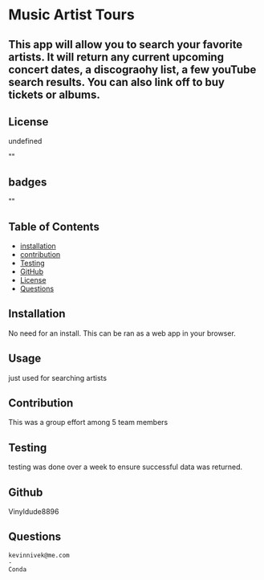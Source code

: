 # Music Artist Tours

## This app will allow you to search your favorite artists. It will return any current upcoming concert dates, a discograohy list, a few youTube search results. You can also link off to buy tickets or albums.


  ## License
  undefined
  
""
    

## badges
""
    


## Table of Contents

- [installation](#installation)
- [contribution](#contribution)
- [Testing](#testing)
- [GitHub](#github)
- [License](#license)
- [Questions](#questions)

## Installation 
  No need for an install. This can be ran as a web app in your browser. 

## Usage
  just used for searching artists

## Contribution  
  This was a group effort among 5 team members

## Testing
  testing was done over a week to ensure successful data was returned.

## Github 
Vinyldude8896

## Questions
    kevinnivek@me.com
    - 
    Conda
